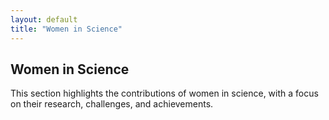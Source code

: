 ```yaml
---
layout: default
title: "Women in Science"
---
```


<h2>Women in Science</h2>
<p>
  This section highlights the contributions of women in science, with a focus on their research, challenges, and achievements.
</p>

